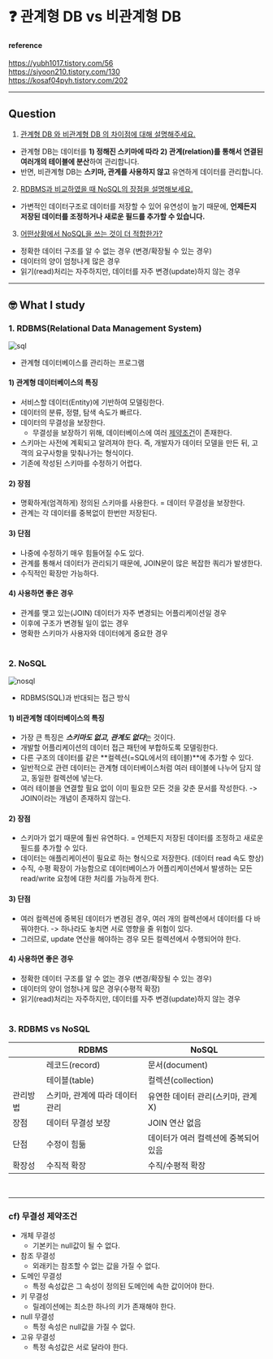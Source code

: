 # :question: 관계형 DB vs 비관계형 DB

#### reference
https://yubh1017.tistory.com/56<br>
https://siyoon210.tistory.com/130<br>
https://kosaf04pyh.tistory.com/202
<hr>

## Question
1. [관계형 DB 와 비관계형 DB 의 차이점에 대해 설명해주세요.](#3-rdbms-vs-nosql)
- 관계형 DB는 데이터를 **1) 정해진 스키마에 따라 2) 관계(relation)를 통해서 연결된 여러개의 테이블에 분산**하여 관리합니다. 
- 반면, 비관계형 DB는 **스키마, 관계를 사용하지 않고** 유연하게 데이터를 관리합니다.
2. [RDBMS과 비교하였을 때 NoSQL의 장점을 설명해보세요.](#2-nosql)
- 가변적인 데이터구조로 데이터를 저장할 수 있어 유연성이 높기 때문에, **언제든지 저장된 데이터를 조정하거나 새로운 필드를 추가할 수 있습니다.**
3. [어떤상황에서 NoSQL을 쓰는 것이 더 적합한가?](#2-nosql)
- 정확한 데이터 구조를 알 수 없는 경우 (변경/확장될 수 있는 경우)
- 데이터의 양이 엄청나게 많은 경우
- 읽기(read)처리는 자주하지만, 데이터를 자주 변경(update)하지 않는 경우
<hr/>

## :nerd_face:	What I study
### 1. RDBMS(Relational Data Management System)
![sql](https://t1.daumcdn.net/cfile/tistory/994D09355C937ECD2D)
- 관계형 데이터베이스를 관리하는 프로그램
#### 1) 관계형 데이터베이스의 특징
- 서비스할 데이터(Entity)에 기반하여 모델링한다.
- 데이터의 분류, 정렬, 탐색 속도가 빠르다.
- 데이터의 무결성을 보장한다.
  - 무결성을 보장하기 위해, 데이터베이스에 여러 [제약조건](#cf-무결성-제약조건)이 존재한다.
- 스키마는 사전에 계획되고 알려져야 한다. 즉, 개발자가 데이터 모델을 만든 뒤, 고객의 요구사항을 맞춰나가는 형식이다.
- 기존에 작성된 스키마를 수정하기 어렵다.
#### 2) 장점
- 명확하게(엄격하게) 정의된 스키마를 사용한다. = 데이터 무결성을 보장한다.
- 관계는 각 데이터를 중복없이 한번만 저장된다.
#### 3) 단점
- 나중에 수정하기 매우 힘들어질 수도 있다.
- 관계를 통해서 데이터가 관리되기 때문에, JOIN문이 많은 복잡한 쿼리가 발생한다.
- 수직적인 확장만 가능하다.
#### 4) 사용하면 좋은 경우
- 관계를 맺고 있는(JOIN) 데이터가 자주 변경되는 어플리케이션일 경우
- 이후에 구조가 변경될 일이 없는 경우
- 명확한 스키마가 사용자와 데이터에게 중요한 경우
<br><br/>

### 2. NoSQL
![nosql](https://t1.daumcdn.net/cfile/tistory/99C57D3B5C937F5E17)
- RDBMS(SQL)과 반대되는 접근 방식
#### 1) 비관계형 데이터베이스의 특징
- 가장 큰 특징은 ***스키마도 없고, 관계도 없다***는 것이다.
- 개발할 어플리케이션의 데이터 접근 패턴에 부합하도록 모델링한다.
- 다른 구조의 데이터를 같은 **컬렉션(=SQL에서의 테이블)**에 추가할 수 있다.
- 일반적으로 관련 데이터는 관계형 데이터베이스처럼 여러 테이블에 나누어 담지 않고, 동일한 컬렉션에 넣는다.
- 여러 테이블을 연결할 필요 없이 이미 필요한 모든 것을 갖춘 문서를 작성한다. -> JOIN이라는 개념이 존재하지 않는다.
#### 2) 장점
- 스키마가 없기 때문에 훨씬 유연하다. = 언제든지 저장된 데이터를 조정하고 새로운 필드를 추가할 수 있다.
- 데이터는 애플리케이션이 필요로 하는 형식으로 저장한다. (데이터 read 속도 향상)
- 수직, 수평 확장이 가능함으로 데이터베이스가 어플리케이션에서 발생하는 모든 read/write 요청에 대한 처리를 가능하게 한다.
#### 3) 단점
- 여러 컬렉션에 중복된 데이터가 변경된 경우, 여러 개의 컬렉션에서 데이터를 다 바꿔야한다. -> 하나라도 놓치면 서로 영향을 줄 위험이 있다.
- 그러므로, update 연산을 해야하는 경우 모든 컬렉션에서 수행되어야 한다.
#### 4) 사용하면 좋은 경우
- 정확한 데이터 구조를 알 수 없는 경우 (변경/확장될 수 있는 경우)
- 데이터의 양이 엄청나게 많은 경우(수평적 확장)
- 읽기(read)처리는 자주하지만, 데이터를 자주 변경(update)하지 않는 경우 
<br><br/>

### 3. RDBMS vs NoSQL
||RDBMS|NoSQL|
|---|---|---|
||레코드(record)|문서(document)|
||테이블(table)|컬렉션(collection)|
|관리방법|스키마, 관계에 따라 데이터 관리|유연한 데이터 관리(스키마, 관계X)|
|장점|데이터 무결성 보장|JOIN 연산 없음|
|단점|수정이 힘듦|데이터가 여러 컬렉션에 중복되어 있음|
|확장성|수직적 확장|수직/수평적 확장|

<br>
<hr>

### cf) 무결성 제약조건
- 개체 무결성
  - 기본키는 null값이 될 수 없다.
- 참조 무결성
  - 외래키는 참조할 수 없는 값을 가질 수 없다.
- 도메인 무결성
  - 특정 속성값은 그 속성이 정의된 도메인에 속한 값이어야 한다.
- 키 무결성
  - 릴레이션에는 최소한 하나의 키가 존재해야 한다.
- null 무결성
  - 특정 속성은 null값을 가질 수 없다.
- 고유 무결성
  - 특정 속성값은 서로 달라야 한다.
